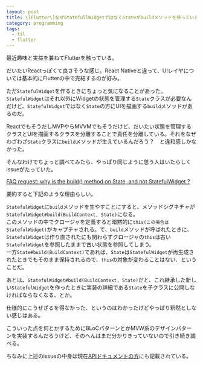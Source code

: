 ```yaml
---
layout: post
title: \[Flutter\]なぜStatefullWidgetではなくStateがbuildメソッドを持っているのか
category: programming
tags:
  - til
  - flutter
---
```



最近趣味と実益を兼ねてFlutterを触っている。

だいたいReactっぽくて良さそうな感じ。React Nativeと違って、UIレイヤについては基本的にFlutterの中で完結するのが好み。

ただ`StatefulWidget`を作るときにちょっと気になることがあった。`StatefulWidget`はそれ以外にWidgetの状態を管理する`State`クラスが必要なんだけど、`StatefulWidget`ではなく`State`の方にUIを描画する`build`メソッドがあるのだ。

ReactでもそうだしMVPやらMVVMでもそうだけど、だいたい状態を管理するクラスとUIを描画するクラスを分離することで責任を分離している。それをなぜわざわざ`State`クラスに`build`メソッドが生えているんだろう？　と違和感しかなかった。

そんなわけでちょっと調べてみたら、やっぱり同じように思う人はいたらしくissueがたっていた。

[FAQ request: why is the build() method on State, and not StatefulWidget ?](https://github.com/flutter/flutter/issues/8794)

要約すると下記のような理由らしい。

`StatefulWidget`に`build`メソッドを生やすことにすると、メソッドシグネチャが`StatefulWidget#build(BuildContext, State)`になる。  
このメソッドの中でクロージャを定義すると暗黙的に`this(この場合はStatefulWidget)`がキャプチャされる。で、`build`メソッドが呼ばれたときに、`StatefulWidget`は作り直されたにも関わらずクロージャの`this`は古い`StatefulWidget`を参照したままで古い状態を参照してしまう。  
一方`State#build(BuildContext)`であれば、`State`は`StatefulWidget`が再生成されたときでもそのまま保持されるので、`this`の対象が変わることはない、ということだ。

あとは、`StatefulWidget#build(BuildContext, State)`だと、これ継承した新しい`StatefulWidget`を作ったときに実装の詳細である`State`を子クラスに公開しなければならなくなる、とか。

仕様的にこうせざるを得なかった、というのはわかったけどやっぱり釈然としない感じはある。

こういった点を何とかするためにBLoCパターンとかMVW系のデザインパターンを実装するんだろうけど、そのへんはまだ分かりきっていないので引き続き調べる。

ちなみに上述のissueの中身は現在[APIドキュメントの方](https://docs.flutter.io/flutter/widgets/State/build.html)にも記載されている。
